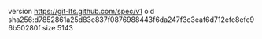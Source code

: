 version https://git-lfs.github.com/spec/v1
oid sha256:d7852861a25d83e837f0876988443f6da247f3c3eaf6d712efe8efe96b50280f
size 5143

